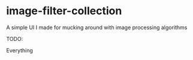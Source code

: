 image-filter-collection
=======================

A simple UI I made for mucking around with image processing algorithms

TODO:

Everything
